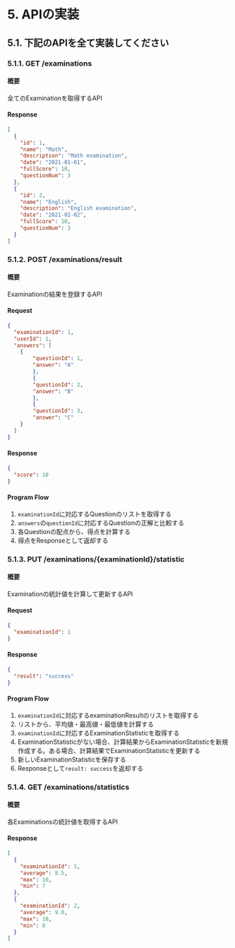 # 5. APIの実装
## 5.1. 下記のAPIを全て実装してください
### 5.1.1. GET /examinations
#### 概要
全てのExaminationを取得するAPI
#### Response

```json
[
  {
    "id": 1,
    "name": "Math",
    "description": "Math examination",
    "date": "2021-01-01",
    "fullScore": 10,
    "questionNum": 3
  },
  {
    "id": 2,
    "name": "English",
    "description": "English examination",
    "date": "2021-01-02",
    "fullScore": 10,
    "questionNum": 3
  }
]
```

### 5.1.2. POST /examinations/result
#### 概要
Examinationの結果を登録するAPI

#### Request
```json
{
  "examinationId": 1,
  "userId": 1,
  "answers": [
    {
        "questionId": 1,
        "answer": "A"
        },
        {
        "questionId": 2,
        "answer": "B"
        },
        {
        "questionId": 3,
        "answer": "C"
    }
  ]
}
```

#### Response
```json
{
  "score": 10
}
```
#### Program Flow
1. `examinationId`に対応するQuestionのリストを取得する
2. `answers`の`questionId`に対応するQuestionの正解と比較する
3. 各Questionの配点から、得点を計算する
4. 得点をResponseとして返却する

### 5.1.3. PUT /examinations/{examinationId}/statistic
#### 概要
Examinationの統計値を計算して更新するAPI

#### Request
```json
{
  "examinationId": 1
}
```

#### Response
```json
{
  "result": "success"
}
```

#### Program Flow
1. `examinationId`に対応するexaminationResultのリストを取得する
2. リストから、平均値・最高値・最低値を計算する
3. `examinationId`に対応するExaminationStatisticを取得する
4. ExaminationStatisticがない場合、計算結果からExaminationStatisticを新規作成する。ある場合、計算結果でExaminationStatisticを更新する
5. 新しいExaminationStatisticを保存する
6. Responseとして`result: success`を返却する

### 5.1.4. GET /examinations/statistics
#### 概要
各Examinationsの統計値を取得するAPI

#### Response
```json
[
  {
    "examinationId": 1,
    "average": 8.5,
    "max": 10,
    "min": 7
  },
  {
    "examinationId": 2,
    "average": 9.0,
    "max": 10,
    "min": 8
  }
]
```